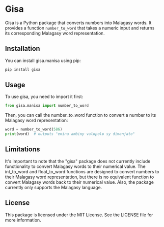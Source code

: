 # Gisa

Gisa is a Python package that converts numbers into Malagasy words. It provides a function `number_to_word` that takes a numeric input and returns its corresponding Malagasy word representation.

## Installation

You can install gisa.manisa using pip:

```bash
pip install gisa
```

## Usage

To use gisa, you need to import it first:

```python
from gisa.manisa import number_to_word
```

Then, you can call the number_to_word function to convert a number to its Malagasy word representation:

```python
word = number_to_word(586)
print(word)  # outputs "enina ambiny valopolo sy dimanjato"

```

## Limitations

It's important to note that the "gisa" package does not currently include functionality to convert Malagasy words to their numerical value. The int_to_word and float_to_word functions are designed to convert numbers to their Malagasy word representation, but there is no equivalent function to convert Malagasy words back to their numerical value. Also, the package currently only supports the Malagasy language.

## License

This package is licensed under the MIT License. See the LICENSE file for more information.
